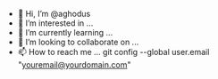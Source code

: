 - 👋 Hi, I’m @aghodus
- 👀 I’m interested in ...
- 🌱 I’m currently learning ...
- 💞️ I’m looking to collaborate on ...
- 📫 How to reach me ...
git config --global user.email "youremail@yourdomain.com"
<!---
aghodus/aghodus is a ✨ special ✨ repository because its `README.md` (this file) appears on your GitHub profile.
You can click the Preview link to take a look at your changes.
--->
